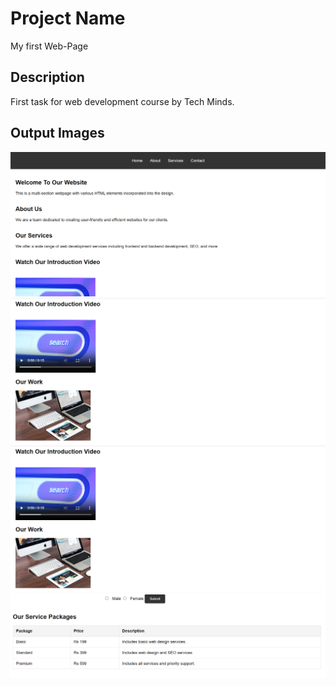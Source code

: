# Project Name
My first Web-Page 

## Description
First task for web development course by Tech Minds.
## Output Images
![Screenshot](https://github.com/nnazar123/First-web-design/blob/main/Screenshot%202024-08-11%20133309.png)
![Screenshot](https://github.com/nnazar123/First-web-design/blob/main/Screenshot%202024-08-11%20133341.png)
![Screenshot](https://github.com/nnazar123/First-web-design/blob/main/Screenshot%202024-08-11%20133341.png)
![Screenshot](https://github.com/nnazar123/First-web-design/blob/main/Screenshot%202024-08-11%20133451.png)

